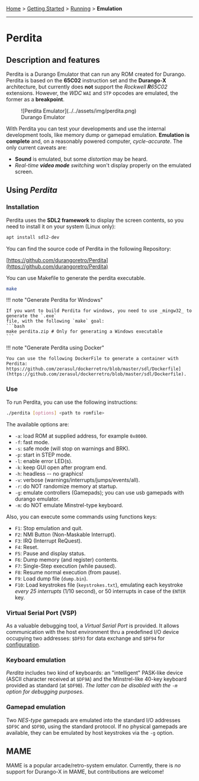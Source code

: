 [Home](../../index.md) > [Getting Started](../../started.md) > [Running](../running.md) > **Emulation**
___
# Perdita

## Description and features

Perdita is a Durango Emulator that can run any ROM created for Durango.
Perdita is based on the **65C02** instruction set and the **Durango-X** architecture,
but currently does **not** support the _Rockwell **R**65C02_ extensions. However,
the _WDC_ `WAI` and `STP` opcodes are emulated, the former as a **breakpoint**.

<figure markdown>
![Perdita Emulator](../../assets/img/perdita.png)
<figcaption>Durango Emulator</figcaption>
</figure>

With Perdita you can test your developments and use the internal development tools,
like memory dump or gamepad emulation. **Emulation is complete** and, on a reasonably
powered computer, _cycle-accurate_. The only current caveats are:

* **Sound** is emulated, but some _distortion_ may be heard.
* _Real-time **video mode** switching_ won't display properly on the emulated screen.

## Using _Perdita_

### Installation

Perdita uses the **SDL2 framework** to display the screen contents, so you need to
install it on your system (Linux only):

```bash
apt install sdl2-dev
```

You can find the source code of Perdita in the following Repository:

[https://github.com/durangoretro/Perdita](https://github.com/durangoretro/Perdita)

You can use Makefile to generate the perdita executable.

```bash
make
```

!!! note "Generate Perdita for Windows"

	If you want to build Perdita for windows, you need to use _mingw32_ to generate the `.exe`
	file, with the following `make` goal:
	```bash
	make perdita.zip # Only for generating a Windows executable
	```

!!! note "Generate Perdita using Docker"

	You can use the following DockerFile to generate a container with Perdita:
	https://github.com/zerasul/dockerretro/blob/master/sdl/Dockerfile](https://github.com/zerasul/dockerretro/blob/master/sdl/Dockerfile).

### Use

To run Perdita, you can use the following instructions:

```bash
./perdita [options] <path to romfile>
```

The available options are:

* ```-a```: load ROM at supplied address, for example ```0x8000```.
* ```-f```: fast mode.
* ```-s```: safe mode (will stop on warnings and BRK).
* ```-p```: start in STEP mode.
* ```-l```: enable error LED(s).
* ```-k```: keep GUI open after program end.
* ```-h```: headless -- no graphics!
* ```-v```: verbose (warnings/interrupts/jumps/events/all).
* ```-r```: do NOT randomize memory at startup.
* ```-g```: emulate controllers (Gamepads); you can use usb gamepads with durango emulator.
* ```-m```: do NOT emulate Minstrel-type keyboard.

Also, you can execute some commands using functions keys:

* ```F1```: Stop emulation and quit.
* ```F2```: NMI Button (Non-Maskable Interrupt).
* ```F3```: IRQ (Interrupt ReQuest).
* ```F4```: Reset.
* ```F5```: Pause and display status.
* ```F6```: Dump memory (and register) contents.
* ```F7```: Single-Step execution (while paused).
* ```F8```: Resume normal execution (from pause).
* ```F9```: Load dump file (`dump.bin`).
* ```F10```: Load keystrokes file (`keystrokes.txt`), emulating each keystroke
_every 25 interrupts_ (1/10 second), or 50 interrupts in case of the `ENTER` key.

### Virtual Serial Port (VSP)

As a valuable debugging tool, a _Virtual Serial Port_ is provided. It allows communication
with the host environment thru a predefined I/O device occupying two addresses:
`$DF93` for data exchange and `$DF94` for [configuration](../../dev/tool/vsp.md).

### Keyboard emulation

_Perdita_ includes two kind of keyboards: an "intelligent" PASK-like device
(ASCII character received at `$DF9A`) and the Minstrel-like 40-key keyboard
provided as standard (at `$DF9B`). _The latter can be disabled with the `-m` option
for debugging purposes_.

### Gamepad emulation

Two _NES-type_ gamepads are emulated into the standard I/O addresses `$DF9C` and `$DF9D`,
using the standard protocol. If no physical gamepads are available, they can be
emulated by host keystrokes via the `-g` option.

## MAME

MAME is a popular arcade/retro-system emulator. Currently, there is
_no_ support for Durango-X in MAME, but contributions are welcome!
